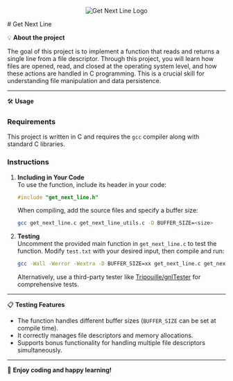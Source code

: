 <p align="center">
  <img src="https://user-images.githubusercontent.com/81205527/149212588-45d60d10-2e78-46c5-bf0c-0dc247464ad5.png" alt="Get Next Line Logo">
  <p># Get Next Line</p>
</p>


💡 **About the project**

The goal of this project is to implement a function that reads and returns a single line from a file descriptor. Through this project, you will learn how files are opened, read, and closed at the operating system level, and how these actions are handled in C programming. This is a crucial skill for understanding file manipulation and data persistence.

---

🛠️ **Usage**

### Requirements
This project is written in C and requires the `gcc` compiler along with standard C libraries.

### Instructions

1. **Including in Your Code**  
   To use the function, include its header in your code:  
   ```c
   #include "get_next_line.h"
   ```
   When compiling, add the source files and specify a buffer size:
   ```bash
   gcc get_next_line.c get_next_line_utils.c -D BUFFER_SIZE=<size>
   ```

2. **Testing**  
   Uncomment the provided main function in `get_next_line.c` to test the function. Modify `test.txt` with your desired input, then compile and run:  
   ```bash
   gcc -Wall -Werror -Wextra -D BUFFER_SIZE=xx get_next_line.c get_next_line_utils.c && ./a.out
   ```

   Alternatively, use a third-party tester like [Tripouille/gnlTester](https://github.com/Tripouille/gnlTester) for comprehensive tests.

---

📋 **Testing Features**

- The function handles different buffer sizes (`BUFFER_SIZE` can be set at compile time).  
- It correctly manages file descriptors and memory allocations.  
- Supports bonus functionality for handling multiple file descriptors simultaneously.

---

🎉 **Enjoy coding and happy learning!**